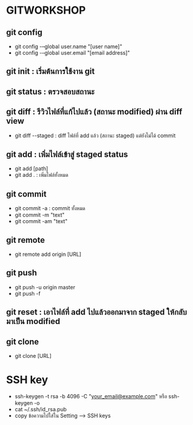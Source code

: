 # GITWORKSHOP
## git config
- git config -–global user.name "[user name]"
- git config -–global user.email "[email address]" 
## git init : เริ่มต้นการใช้งาน git
## git status : ตรวจสอบสถานะ
## git diff : รีวิวไฟล์ที่แก้ไปแล้ว (สถานะ modified) ผ่าน diff view
- git diff --staged :  diff ไฟล์ที่ add แล้ว (สถานะ staged) แต่ยังไม่ได้ commit
## git add : เพิ่มไฟล์เข้าสู่ staged status
- git add [path]
- git add . : เพิ่มไฟล์ทั้งหมด
## git commit 
- git commit -a : commit ทั้งหมด
- git commit -m "text"
- git commit -am "text"
## git remote
- git remote add origin [URL]
## git push
- git push -u origin master
- git push -f
## git reset : เอาไฟล์ที่ add ไปแล้วออกมาจาก staged ให้กลับมาเป็น modified
## git clone 
- git clone [URL]
# SSH key 
- ssh-keygen -t rsa -b 4096 -C "your_email@example.com" หรือ  ssh-keygen -o
- cat ~/.ssh/id_rsa.pub 
- copy ข้อความไปใส่ใน Setting --> SSH keys
